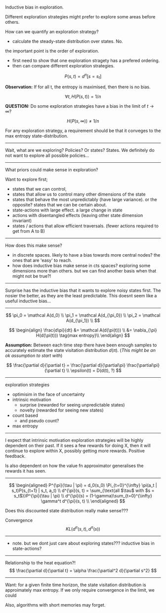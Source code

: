 Inductive bias in exploration.

Different exploration strategies might prefer to explore some areas before others.

How can we quantify an exploration strategy?

- calculate the steady-state distribution over states. No.

the important point is the order of exploration.
- first need to show that one exploration stragety has a prefered ordering.
- then can compare different exploration strategies.

$$
P(s, t) = d^{\pi} [s = s_t]
$$

__Observation:__ If for all t, the entropy is maximised, then there is no bias.

$$
\forall t, H(P(s, t)) = 1/n
$$

__QUESTION:__ Do some exploration strategies have a bias in the limit of $t\to \infty$?

$$
H(P(s, \infty)) \neq 1/n
$$

For any exploration strategy, a requirement should be that it conveges to the max entropy state-distribution.


***

Wait, what are we exploring?
Policies? Or states?
States.
We definitely do not want to explore all possible policies...

***

What priors could make sense in exploration?

Want to explore first;
- states that we can control,
- states that allow us to control many other dimensions of the state
- states that behave the most unpredictably (have large variance).
  or the opposite? states that we can be certain about.
- state-actions with large effect. a large change in state
- actions with disentangled effects (leaving other state dimension invariant)
- states / actions that allow efficient traversals. (fewer actions required to get from A to B)

***

How does this make sense?
- in discrete spaces. likely to have a bias towards more central nodes? the ones that are 'easy' to reach.
- how does inductive bias make sense in cts spaces? exploring some dimensions more than others. but we can find another basis when that might not be true?!

***

Surprise has the inductive bias that it wants to explore noisy states first. The nosier the better, as they are the least predictable.
This doesnt seem like a useful inductive bias...


***

$$
\pi_0 = \mathcal A(d_0) \\
\pi_1 = \mathcal A(d_{\pi_0}) \\
\pi_2 = \mathcal A(d_{\pi_1}) \\
$$

$$
\begin{align}
\frac{d\pi}{dt} &= \mathcal A(d(\pi(t))) \\
&= \nabla_{\pi} H(d(\pi(t))) \tag{max entropy}\\
\end{align}
$$

__Assumption:__ Between each time step there have been enough samples to accurately estimate the state visitation distribution $d(\pi)$. (_This might be an ok assumption to start with_)

$$
\frac{\partial d}{\partial t} = \frac{\partial d}{\partial\pi} \frac{\partial\pi}{\partial t} \\
\epsilon(t) = D(d(t), ?)
$$


***

exploration strategies

- optimisim in the face of uncertainty
- intrinsic motivation
  - surprise (rewarded for seeing unpredictable states)
  - novelty (rewarded for seeing new states)
- count based
  - and pseudo count?
- max entropy

***

I expect that intrinsic motivation exploration strategies will be highly dependent on their past.
If it sees a few rewards for doing X, then it will continue to explore within X, possibly getting more rewards.
Positive feedback.

Is also dependent on how the value fn approximator generalises the rewards it has seen.


***

$$
\begin{aligned}
P^{\pi}(\tau | \pi) = d_0(s_0) \Pi_{t=0}^{\infty} \pi(a_t | s_t)P(s_{t+1} | s_t, a_t) \\
d^{\pi}(s, t) = \sum_{\text{all $\tau$ with $s = s_t$}}P^{\pi}(\tau | \pi) \\
d^{\pi}(s) = (1-\gamma)\sum_{t=0}^{\infty} \gamma^t d^{\pi}(s, t) \\
\end{aligned}
$$

Does this discounted state distribution really make sense???

Convergence
$$
KL(d^{\pi}(s, t), d^{\pi}(s))
$$


***

- note. but we dont just care about exploring states??? inductive bias in state-actions?



***

Relationship to the heat equation?!
$$
\frac{\partial d}{\partial t} = \alpha \frac{\partial^2 d}{\partial s^2}
$$

***

Want: for a given finite time horizon, the state visitation distribution is approimately max entropy. If we only require convergence in the limit, we could

Also, algorithms with short memories may forget.
